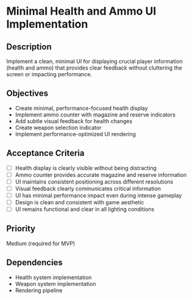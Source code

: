# Minimal Health and Ammo UI Implementation

## Description

Implement a clean, minimal UI for displaying crucial player information (health and ammo) that provides clear feedback without cluttering the screen or impacting performance.

## Objectives

- Create minimal, performance-focused health display
- Implement ammo counter with magazine and reserve indicators
- Add subtle visual feedback for health changes
- Create weapon selection indicator
- Implement performance-optimized UI rendering

## Acceptance Criteria

- [ ] Health display is clearly visible without being distracting
- [ ] Ammo counter provides accurate magazine and reserve information
- [ ] UI maintains consistent positioning across different resolutions
- [ ] Visual feedback clearly communicates critical information
- [ ] UI has minimal performance impact even during intense gameplay
- [ ] Design is clean and consistent with game aesthetic
- [ ] UI remains functional and clear in all lighting conditions

## Priority

Medium (required for MVP)

## Dependencies

- Health system implementation
- Weapon system implementation
- Rendering pipeline
